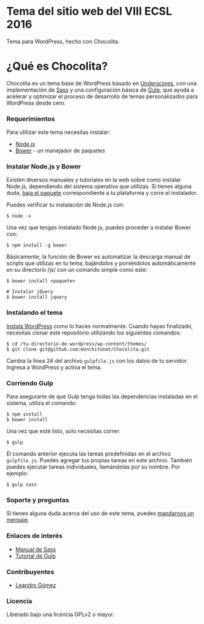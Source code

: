 # Tema del sitio web del VIII ECSL 2016

Tema para WordPress, hecho con Chocolita.

# ¿Qué es Chocolita?

Chocolita es un tema base de WordPress basado en [Underscores](http://underscores.me/), con una implementación de [Sass](http://sass-lang.com/) y una configuración básica de [Gulp](http://gulpjs.com/), que ayuda a acelerar y optimizar el proceso de desarrollo de temas personalizados para WordPress desde cero.

### Requerimientos

Para utilizar este tema necesitas instalar:

- [Node.js](https://nodejs.org/en/)
- [Bower](http://bower.io/) - un manejador de paquetes

### Instalar Node.js y Bower

Existen diversos manuales y tutoriales en la web sobre como instalar Node.js, dependiendo del sistema operativo que utilizas. Si tienes alguna duda, [baja el paquete](https://nodejs.org/en/download/) correspondiente a tu plataforma y corre el instalador.

Puedes verificar tu instalación de Node.js con:


```
$ node -v
```

Una vez que tengas instalado Node.js, puedes proceder a instalar Bower con:


```
$ npm install -g bower
```

Básicamente, la función de Bower es automatizar la descarga manual de scripts que utilizas en tu tema, bajándolos y poniéndolos automáticamente en su directorio /js/ con un comando simple como este:


```
$ bower install <paquete>

# Instalar jQuery
$ bower install jquery
```

### Instalando el tema

[Instala WordPress](https://codex.wordpress.org/es:Instalando_Wordpress) como lo haces normalmente. Cuando hayas finalizado, necesitas clonar este repositorio utilizando los siguientes comandos:

```
$ cd /tu-directorio-de-wordpress/wp-content/themes/
$ git clone git@github.com:monchitonet/Chocolita.git
```

Cambia la línea 24 del archivo `gulpfile.js` con los datos de tu servidor. Ingresa a WordPress y activa el tema.

### Corriendo Gulp

Para asegurarte de que Gulp tenga todas las dependencias instaladas en el sistema, utiliza el comando:

```
$ npm install
$ bower install
```

Una vez que esté listo, solo necesitas correr:

```
$ gulp
```

El comando anterior ejecuta las tareas predefinidas en el archivo `gulpfile.js`. Puedes agregar tus propias tareas en este archivo. También puedes ejecutar tareas individuales, llamándolas por su nombre. Por ejemplo: 

```
$ gulp sass
```

### Soporte y preguntas

Si tienes alguna duda acerca del uso de este tema, puedes [mandarnos un mensaje](http://www.monchito.net/contacto/).

### Enlaces de interés

- [Manual de Sass](http://librosweb.es/libro/sass/capitulo_4.html)
- [Tutorial de Gulp](https://platzi.com/blog/automatizacion-gulp-js/)

### Contribuyentes

- [Leandro Gómez](https://twitter.com/leogg)

### Licencia

Liberado bajo una licencia GPLv2 o mayor.
